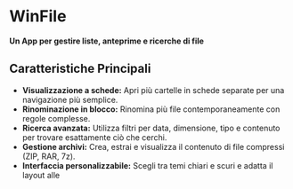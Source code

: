 # WinFile

**Un App per gestire liste, anteprime e ricerche di file**

## Caratteristiche Principali
- **Visualizzazione a schede:** Apri più cartelle in schede separate per una navigazione più semplice.
- **Rinominazione in blocco:** Rinomina più file contemporaneamente con regole complesse.
- **Ricerca avanzata:** Utilizza filtri per data, dimensione, tipo e contenuto per trovare esattamente ciò che cerchi.
- **Gestione archivi:** Crea, estrai e visualizza il contenuto di file compressi (ZIP, RAR, 7z).
- **Interfaccia personalizzabile:** Scegli tra temi chiari e scuri e adatta il layout alle